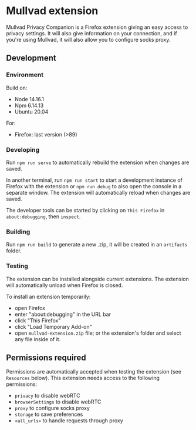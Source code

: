 # Mullvad extension

Mullvad Privacy Companion is a Firefox extension giving an easy access to privacy settings. It will
also give information on your connection, and if you're using Mullvad, it will also allow you to
configure socks proxy.

## Development

### **Environment**

Build on:

- Node 14.16.1
- Npm 6.14.13
- Ubuntu 20.04

For:

- Firefox: last version (>89)

### **Developing**

Run `npm run serve` to automatically rebuild the extension when changes are saved.

In another terminal, run `npm run start` to start a development instance of Firefox with the
extension or `npm run debug` to also open the console in a separate window. The extension will
automatically reload when changes are saved.

The developer tools can be started by clicking on `This Firefox` in `about:debugging`, then
`inspect`.

### **Building**

Run `npm run build` to generate a new .zip, it will be created in an `artifacts` folder.

### **Testing**

The extension can be installed alongside current extensions. The extension will automatically unload
when Firefox is closed.

To install an extension temporarily:

- open Firefox
- enter "about:debugging" in the URL bar
- click "This Firefox"
- click "Load Temporary Add-on"
- open `mullvad-extension.zip` file; or the extension's folder and select any file inside of it.

## Permissions required

Permissions are automatically accepted when testing the extension (see `Resources` below). This
extension needs access to the following permissions:

- `privacy` to disable webRTC
- `browserSettings` to disable webRTC
- `proxy` to configure socks proxy
- `storage` to save preferences
- `<all_urls>` to handle requests through proxy
